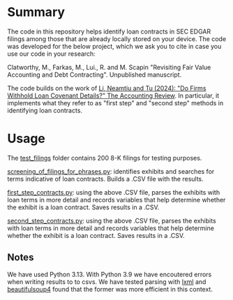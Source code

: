 # Summary
The code in this repository helps identify loan contracts in SEC EDGAR filings among those that are already locally stored on your device.
The code was developed for the below project, which we ask you to cite in case you use our code in your research:

Clatworthy, M., Farkas, M., Lui., R. and M. Scapin "Revisiting Fair Value Accounting and Debt Contracting". Unpublished manuscript.

The code builds on the work of [Li, Neamtiu and Tu (2024): "Do Firms Withhold Loan Covenant Details?" The Accounting Review](https://doi.org/10.2308/TAR-2020-0445). In particular, it implements what they refer to as "first step" and "second step" methods in identifying loan contracts.

# Usage

The [test_filings](https://github.com/mikifarkas/sec-edgar-loan-contracts/tree/master/test_filings) folder contains 200 8-K filings for testing purposes.

[screening_of_filings_for_phrases.py](https://github.com/mikifarkas/sec-edgar-loan-contracts/blob/master/screening_of_filings_for_phrases.py): identifies exhibits and searches for terms indicative of loan contracts. Builds a .CSV file with the results.

[first_step_contracts.py](https://github.com/mikifarkas/sec-edgar-loan-contracts/blob/master/first_step_contracts.py): using the above .CSV file, parses the exhibits with loan terms in more detail and records variables that help determine whether the exhibit is a loan contract. Saves results in a .CSV.

[second_step_contracts.py](https://github.com/mikifarkas/sec-edgar-loan-contracts/blob/master/second_step_contracts.py): using the above .CSV file, parses the exhibits with loan terms in more detail and records variables that help determine whether the exhibit is a loan contract. Saves results in a .CSV.

## Notes

We have used Python 3.13. With Python 3.9 we have encoutered errors when writing results to to csvs. We have tested parsing with [lxml](https://lxml.de/) and [beautifulsoup4](https://pypi.org/project/beautifulsoup4/) found that the former was more efficient in this context.
